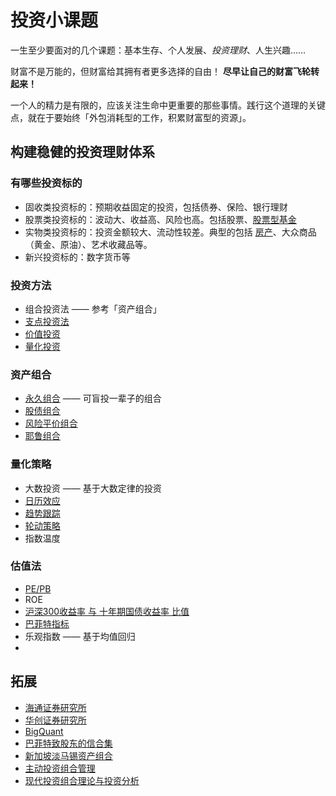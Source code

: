 # 投资小课题

一生至少要面对的几个课题：基本生存、个人发展、*投资理财*、人生兴趣……

财富不是万能的，但财富给其拥有者更多选择的自由！
**尽早让自己的财富飞轮转起来！**

一个人的精力是有限的，应该关注生命中更重要的那些事情。践行这个道理的关键点，就在于要始终「外包消耗型的工作，积累财富型的资源」。

## 构建稳健的投资理财体系

### 有哪些投资标的

- 固收类投资标的：预期收益固定的投资，包括债券、保险、银行理财
- 股票类投资标的：波动大、收益高、风险也高。包括股票、[股票型基金](./asset/fund.md)
- 实物类投资标的：投资金额较大、流动性较差。典型的包括 [房产](./asset/property.md)、大众商品（黄金、原油）、艺术收藏品等。
- 新兴投资标的：数字货币等

### 投资方法

- 组合投资法 —— 参考「资产组合」
- [支点投资法](./methodology/01.md)
- [价值投资](./methodology/02.md)
- [量化投资](./methodology/03.md)

### 资产组合

- [永久组合](./asset-portfolio/01.md) —— 可盲投一辈子的组合
- [股债组合](./asset-portfolio/02.md)
- [风险平价组合](./asset-portfolio/03.md)
- [耶鲁组合](./asset-portfolio/04.md)

### 量化策略

- 大数投资 —— 基于大数定律的投资
- [日历效应](./strategy/calendar-strategy.ipynb)
- [趋势跟踪](./strategy/trend-strategy.md)
- [轮动策略](./strategy/rotation-strategy.md)
- 指数温度

### 估值法

- [PE/PB](http://value500.com/PE.asp)
- ROE
- [沪深300收益率 与 十年期国债收益率 比值](http://www.dashiyetouzi.com/tools/compare/hs300_10gz_pro.php)
- [巴菲特指标](https://www.gurufocus.cn/indicator/global_market_valuation/CHN)
- 乐观指数 —— 基于均值回归
- 

## 拓展

- [海通证券研究所](https://www.htsec.com/ChannelHome/2016102402/index.shtml)
- [华创证券研究所](https://cj.hczq.com/index)
- [BigQuant](https://bigquant.com/wiki/)
- [巴菲特致股东的信合集](https://xueqiu.com/6217262310/141776956)
- [新加坡淡马锡资产组合](https://www.temasek.com.sg/en/our-investments/our-portfolio/)
- [主动投资组合管理](https://book.douban.com/subject/25984361/)
- [现代投资组合理论与投资分析]()